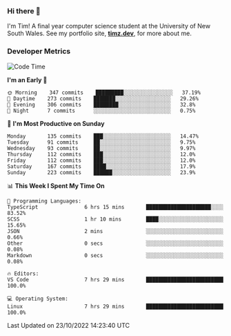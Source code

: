 ### Hi there 👋

I'm Tim! A final year computer science student at the University of New South
Wales. See my portfolio site, <strong><a href="https://timz.dev">timz.dev</a></strong>,
for more about me.

### Developer Metrics

<!-- [![Top Languages](https://github-readme-stats.vercel.app/api/wakatime?username=Tymotex&langs_count=5&custom_title=Top%205%20Languages&hide=Other&theme=material-palenight)](https://github.com/anuraghazra/github-readme-stats) -->

<!--START_SECTION:waka-->
![Code Time](http://img.shields.io/badge/Code%20Time-1%2C102%20hrs%2024%20mins-blue)

**I'm an Early 🐤** 

```text
🌞 Morning    347 commits    █████████░░░░░░░░░░░░░░░░   37.19% 
🌆 Daytime    273 commits    ███████░░░░░░░░░░░░░░░░░░   29.26% 
🌃 Evening    306 commits    ████████░░░░░░░░░░░░░░░░░   32.8% 
🌙 Night      7 commits      ░░░░░░░░░░░░░░░░░░░░░░░░░   0.75%

```
📅 **I'm Most Productive on Sunday** 

```text
Monday       135 commits    ███░░░░░░░░░░░░░░░░░░░░░░   14.47% 
Tuesday      91 commits     ██░░░░░░░░░░░░░░░░░░░░░░░   9.75% 
Wednesday    93 commits     ██░░░░░░░░░░░░░░░░░░░░░░░   9.97% 
Thursday     112 commits    ███░░░░░░░░░░░░░░░░░░░░░░   12.0% 
Friday       112 commits    ███░░░░░░░░░░░░░░░░░░░░░░   12.0% 
Saturday     167 commits    ████░░░░░░░░░░░░░░░░░░░░░   17.9% 
Sunday       223 commits    ██████░░░░░░░░░░░░░░░░░░░   23.9%

```


📊 **This Week I Spent My Time On** 

```text
💬 Programming Languages: 
TypeScript               6 hrs 15 mins       █████████████████████░░░░   83.52% 
SCSS                     1 hr 10 mins        ████░░░░░░░░░░░░░░░░░░░░░   15.65% 
JSON                     2 mins              ░░░░░░░░░░░░░░░░░░░░░░░░░   0.66% 
Other                    0 secs              ░░░░░░░░░░░░░░░░░░░░░░░░░   0.08% 
Markdown                 0 secs              ░░░░░░░░░░░░░░░░░░░░░░░░░   0.08%

🔥 Editors: 
VS Code                  7 hrs 29 mins       █████████████████████████   100.0%

💻 Operating System: 
Linux                    7 hrs 29 mins       █████████████████████████   100.0%

```


 Last Updated on 23/10/2022 14:23:40 UTC
<!--END_SECTION:waka-->

<!-- [![Tymotex's GitHub stats](https://github-readme-stats.vercel.app/api?username=Tymotex)](https://github.com/anuraghazra/github-readme-stats) -->
